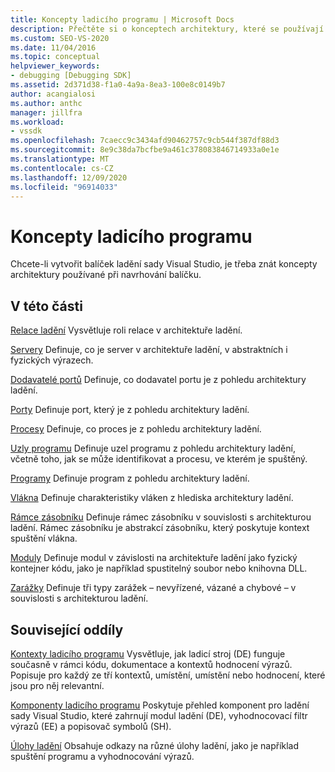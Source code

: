 ```yaml
---
title: Koncepty ladicího programu | Microsoft Docs
description: Přečtěte si o konceptech architektury, které se používají při navrhování balíčku ladění sady Visual Studio, který vám může pomáhat s vytvářením na tomto balíčku.
ms.custom: SEO-VS-2020
ms.date: 11/04/2016
ms.topic: conceptual
helpviewer_keywords:
- debugging [Debugging SDK]
ms.assetid: 2d371d38-f1a0-4a9a-8ea3-100e8c0149b7
author: acangialosi
ms.author: anthc
manager: jillfra
ms.workload:
- vssdk
ms.openlocfilehash: 7caecc9c3434afd90462757c9cb544f387df88d3
ms.sourcegitcommit: 8e9c38da7bcfbe9a461c378083846714933a0e1e
ms.translationtype: MT
ms.contentlocale: cs-CZ
ms.lasthandoff: 12/09/2020
ms.locfileid: "96914033"
---
```

# <a name="debugger-concepts"></a>Koncepty ladicího programu
Chcete-li vytvořit balíček ladění sady Visual Studio, je třeba znát koncepty architektury používané při navrhování balíčku.

## <a name="in-this-section"></a>V této části
 [Relace ladění](../../extensibility/debugger/debug-session.md) Vysvětluje roli relace v architektuře ladění.

 [Servery](../../extensibility/debugger/servers-visual-studio-sdk.md) Definuje, co je server v architektuře ladění, v abstraktních i fyzických výrazech.

 [Dodavatelé portů](../../extensibility/debugger/port-suppliers.md) Definuje, co dodavatel portu je z pohledu architektury ladění.

 [Porty](../../extensibility/debugger/ports.md) Definuje port, který je z pohledu architektury ladění.

 [Procesy](../../extensibility/debugger/processes.md) Definuje, co proces je z pohledu architektury ladění.

 [Uzly programu](../../extensibility/debugger/program-nodes.md) Definuje uzel programu z pohledu architektury ladění, včetně toho, jak se může identifikovat a procesu, ve kterém je spuštěný.

 [Programy](../../extensibility/debugger/programs.md) Definuje program z pohledu architektury ladění.

 [Vlákna](../../extensibility/debugger/threads.md) Definuje charakteristiky vláken z hlediska architektury ladění.

 [Rámce zásobníku](../../extensibility/debugger/stack-frames.md) Definuje rámec zásobníku v souvislosti s architekturou ladění. Rámec zásobníku je abstrakcí zásobníku, který poskytuje kontext spuštění vlákna.

 [Moduly](../../extensibility/debugger/modules.md) Definuje modul v závislosti na architektuře ladění jako fyzický kontejner kódu, jako je například spustitelný soubor nebo knihovna DLL.

 [Zarážky](../../extensibility/debugger/breakpoints-visual-studio-sdk.md) Definuje tři typy zarážek – nevyřízené, vázané a chybové – v souvislosti s architekturou ladění.

## <a name="related-sections"></a>Související oddíly
 [Kontexty ladicího programu](../../extensibility/debugger/debugger-contexts.md) Vysvětluje, jak ladicí stroj (DE) funguje současně v rámci kódu, dokumentace a kontextů hodnocení výrazů. Popisuje pro každý ze tří kontextů, umístění, umístění nebo hodnocení, které jsou pro něj relevantní.

 [Komponenty ladicího programu](../../extensibility/debugger/debugger-components.md) Poskytuje přehled komponent pro ladění sady Visual Studio, které zahrnují modul ladění (DE), vyhodnocovací filtr výrazů (EE) a popisovač symbolů (SH).

 [Úlohy ladění](../../extensibility/debugger/debugging-tasks.md) Obsahuje odkazy na různé úlohy ladění, jako je například spuštění programu a vyhodnocování výrazů.

